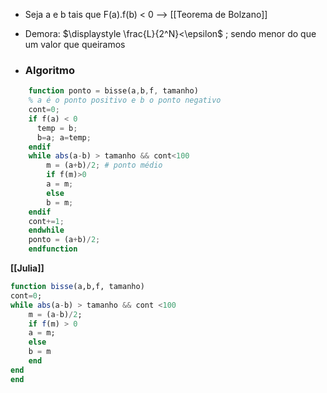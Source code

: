 - Seja a e b tais que F(a).f(b) < 0 --> [[Teorema de Bolzano]]

- Demora:
	$\displaystyle \frac{L}{2^N}<\epsilon$ ; sendo menor do que um valor que  queiramos


- ### Algoritmo
```octave
	function ponto = bisse(a,b,f, tamanho)
	% a é o ponto positivo e b o ponto negativo
	cont=0;
	if f(a) < 0
	  temp = b;
	  b=a; a=temp;
	endif
	while abs(a-b) > tamanho && cont<100
		m = (a+b)/2; # ponto médio
		if f(m)>0
		a = m;
		else
		b = m;
	endif
	cont+=1;
	endwhile
	ponto = (a+b)/2;
	endfunction
```
**[[Julia]]**
```julia
function bisse(a,b,f, tamanho)
cont=0;
while abs(a-b) > tamanho && cont <100
	m = (a-b)/2;
	if f(m) > 0
	a = m;
	else
	b = m
	end
end
end
```